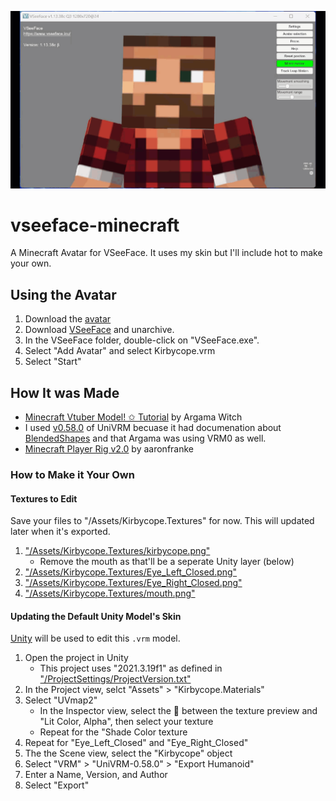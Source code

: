 ![VSeeFace Minecraft](/vseeface-minecraft.gif)

# vseeface-minecraft
A Minecraft Avatar for VSeeFace. It uses my skin but I'll include hot to make your own.

## Using the Avatar
1. Download the [avatar](https://github.com/kirbycope/vseeface-minecraft/raw/main/Kirbycope.vrm)
1. Download [VSeeFace](https://www.vseeface.icu/#download) and unarchive.
1. In the VSeeFace folder, double-click on "VSeeFace.exe".
1. Select "Add Avatar" and select Kirbycope.vrm
1. Select "Start"

## How It was Made
- [Minecraft Vtuber Model! ✩ Tutorial](https://www.youtube.com/watch?v=kHda8H3eMcY) by Argama Witch
- I used [v0.58.0](https://github.com/vrm-c/UniVRM/releases/tag/v0.58.0) of UniVRM becuase it had documenation about [BlendedShapes](https://vrm.dev/en/univrm/export/univrm_export.html#v0-58) and that Argama was using VRM0 as well.
- [Minecraft Player Rig v2.0](https://vrcmods.com/item/5914) by aaronfranke

### How to Make it Your Own

#### Textures to Edit
Save your files to "/Assets/Kirbycope.Textures" for now. This will updated later when it's exported.
1. ["/Assets/Kirbycope.Textures/kirbycope.png"](/Assets/Kirbycope.Textures/kirbycope.png)
    - Remove the mouth as that'll be a seperate Unity layer (below)
1. ["/Assets/Kirbycope.Textures/Eye_Left_Closed.png"](/Assets/Kirbycope.Textures/Eye_Left_Closed.png)
1. ["/Assets/Kirbycope.Textures/Eye_Right_Closed.png"](/Assets/Kirbycope.Textures/Eye_Right_Closed.png)
1. ["/Assets/Kirbycope.Textures/mouth.png"](/Assets/Kirbycope.Textures/mouth.png)

#### Updating the Default Unity Model's Skin
[Unity](https://unity.com/) will be used to edit this `.vrm` model.
1. Open the project in Unity
    - This project uses "2021.3.19f1" as defined in ["/ProjectSettings/ProjectVersion.txt"](/ProjectSettings/ProjectVersion.txt)
1. In the Project view, selct "Assets" > "Kirbycope.Materials"
1. Select "UVmap2"
    - In the Inspector view, select the 🔘 between the texture preview and "Lit Color, Alpha", then select your texture
    - Repeat for the "Shade Color texture
1. Repeat for "Eye_Left_Closed" and "Eye_Right_Closed"
1. The the Scene view, select the "Kirbycope" object
1. Select "VRM" > "UniVRM-0.58.0" > "Export Humanoid"
1. Enter a Name, Version, and Author
1. Select "Export"
